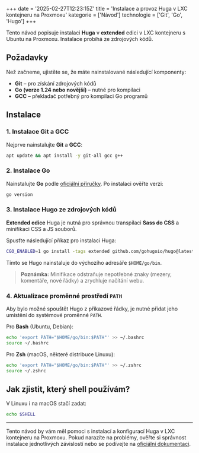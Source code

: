 +++
date = '2025-02-27T12:23:15Z'
title = 'Instalace a provoz Huga v LXC kontejneru na Proxmoxu'
kategorie = ['Návod']
technologie = ['Git', 'Go', 'Hugo']
+++

Tento návod popisuje instalaci **Huga** v **extended** edici v LXC kontejneru s Ubuntu na Proxmoxu. Instalace probíhá ze zdrojových kódů.

## Požadavky

Než začneme, ujistěte se, že máte nainstalované následující komponenty:

- **Git** – pro získání zdrojových kódů
- **Go (verze 1.24 nebo novější)** – nutné pro kompilaci
- **GCC** – překladač potřebný pro kompilaci Go programů

## Instalace

### 1. Instalace Git a GCC

Nejprve nainstalujte **Git** a **GCC**:

```bash
apt update && apt install -y git-all gcc g++
```

### 2. Instalace Go

Nainstalujte **Go** podle [oficiální příručky](https://go.dev/doc/install). Po instalaci ověřte verzi:

```bash
go version
```

### 3. Instalace Hugo ze zdrojových kódů

**Extended edice** Huga je nutná pro správnou transpilaci **Sass do CSS** a minifikaci CSS a JS souborů.

Spusťte následující příkaz pro instalaci Huga:

```bash
CGO_ENABLED=1 go install -tags extended github.com/gohugoio/hugo@latest
```

Tímto se Hugo nainstaluje do výchozího adresáře `$HOME/go/bin`.

> **Poznámka:** Minifikace odstraňuje nepotřebné znaky (mezery, komentáře, nové řádky) a zrychluje načítání webu.

### 4. Aktualizace proměnné prostředí `PATH`

Aby bylo možné spouštět Hugo z příkazové řádky, je nutné přidat jeho umístění do systémové proměnné `PATH`.

Pro **Bash** (Ubuntu, Debian):

```bash
echo 'export PATH="$HOME/go/bin:$PATH"' >> ~/.bashrc
source ~/.bashrc
```

Pro **Zsh** (macOS, některé distribuce Linuxu):

```bash
echo 'export PATH="$HOME/go/bin:$PATH"' >> ~/.zshrc
source ~/.zshrc
```

## Jak zjistit, který shell používám?

V Linuxu i na macOS stačí zadat:

```bash
echo $SHELL
```

---

Tento návod by vám měl pomoci s instalací a konfigurací Huga v LXC kontejneru na Proxmoxu. Pokud narazíte na problémy, ověřte si správnost instalace jednotlivých závislostí nebo se podívejte na [oficiální dokumentaci](https://gohugo.io/).
